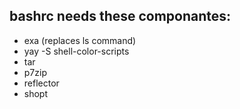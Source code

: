 ## bashrc needs these componantes:

- exa (replaces ls command)
- yay -S shell-color-scripts
- tar
- p7zip
- reflector
- shopt
